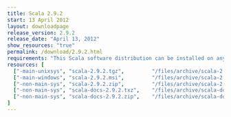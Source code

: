 ```yaml
---
title: Scala 2.9.2
start: 13 April 2012
layout: downloadpage
release_version: 2.9.2
release_date: "April 13, 2012"
show_resources: "true"
permalink: /download/2.9.2.html
requirements: "This Scala software distribution can be installed on any Unix-like or Windows system. It requires the Java runtime version 1.6 or later, which can be downloaded <a href='http://www.java.com/'>here</a>."
resources: [
  ["-main-unixsys", "scala-2.9.2.tgz",         "/files/archive/scala-2.9.2.tgz",         "Max OS X, Unix, Cygwin",  "25 MB"],
  ["-main-windows", "scala-2.9.2.msi",         "/files/archive/scala-2.9.2.msi",         "Windows (msi installer)", "50 MB"],
  ["-non-main-sys", "scala-2.9.2.zip",         "/files/archive/scala-2.9.2.zip",         "Windows",                 "25 MB"],
  ["-non-main-sys", "scala-docs-2.9.2.txz",    "/files/archive/scala-docs-2.9.2.txz",    "API docs",                "3 MB"],
  ["-non-main-sys", "scala-docs-2.9.2.zip",    "/files/archive/scala-docs-2.9.2.zip",    "API docs",                "27 MB"]
]
---
```





